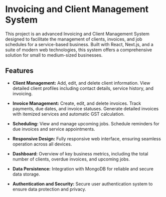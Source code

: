 # Invoicing and Client Management System

This project is an advanced Invoicing and Client Management System designed to facilitate the management of clients, invoices, and job schedules for a service-based business. Built with React, Next.js, and a suite of modern web technologies, this system offers a comprehensive solution for small to medium-sized businesses.

## Features

- **Client Management:** Add, edit, and delete client information. View detailed client profiles including contact details, service history, and invoicing.

- **Invoice Management:** Create, edit, and delete invoices. Track payments, due dates, and invoice statuses. Generate detailed invoices with itemized services and automatic GST calculation.

- **Scheduling:** View and manage upcoming jobs. Schedule reminders for due invoices and service appointments.

- **Responsive Design:** Fully responsive web interface, ensuring seamless operation across all devices.

- **Dashboard:** Overview of key business metrics, including the total number of clients, overdue invoices, and upcoming jobs.

- **Data Persistence:** Integration with MongoDB for reliable and secure data storage.

- **Authentication and Security:** Secure user authentication system to ensure data protection and privacy.

